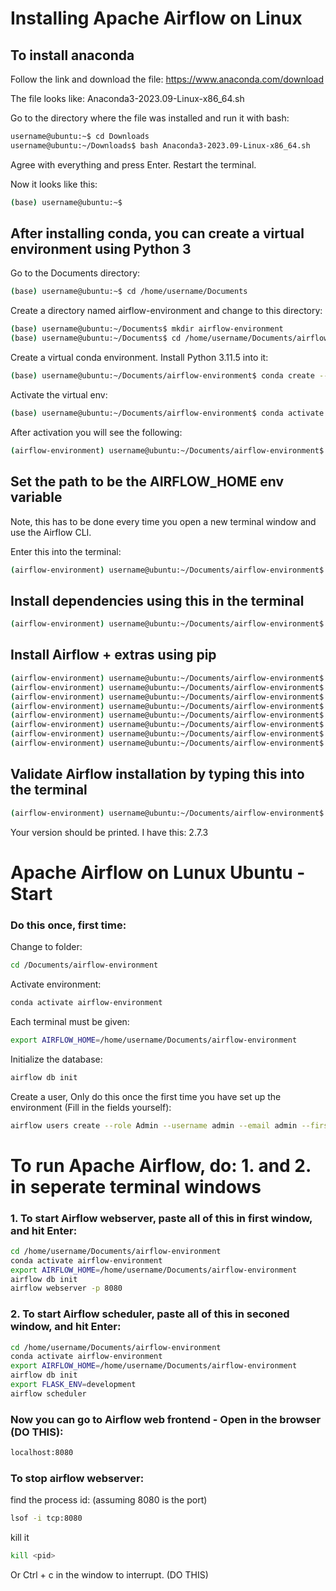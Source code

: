 # Installing Apache Airflow on Linux

## To install anaconda
Follow the link and download the file: https://www.anaconda.com/download

The file looks like: Anaconda3-2023.09-Linux-x86_64.sh

Go to the directory where the file was installed and run it with bash:
```bash
username@ubuntu:~$ cd Downloads
username@ubuntu:~/Downloads$ bash Anaconda3-2023.09-Linux-x86_64.sh
```
Agree with everything and press Enter. Restart the terminal.

Now it looks like this:
```bash
(base) username@ubuntu:~$ 
```
## After installing conda, you can create a virtual environment using Python 3

Go to the Documents directory:
```bash
(base) username@ubuntu:~$ cd /home/username/Documents
```

Create a directory named airflow-environment and change to this directory:
```bash
(base) username@ubuntu:~/Documents$ mkdir airflow-environment
(base) username@ubuntu:~/Documents$ cd /home/username/Documents/airflow-environment
```

Create a virtual conda environment. Install Python 3.11.5 into it:
```bash
(base) username@ubuntu:~/Documents/airflow-environment$ conda create --name airflow-environment python=3.11.5
```

Activate the virtual env:
```bash
(base) username@ubuntu:~/Documents/airflow-environment$ conda activate airflow-environment
```
After activation you will see the following:
```bash
(airflow-environment) username@ubuntu:~/Documents/airflow-environment$ 
```

## Set the path to be the AIRFLOW_HOME env variable
Note, this has to be done every time you open a new terminal window and use the Airflow CLI.

Enter this into the terminal:
```bash
(airflow-environment) username@ubuntu:~/Documents/airflow-environment$ export AIRFLOW_HOME=/home/username/Documents/airflow-environment
```

## Install dependencies using this in the terminal
```bash
(airflow-environment) username@ubuntu:~/Documents/airflow-environment$ sudo apt-get update && sudo apt-get install -y python-setuptools python3-pip python-dev libffi-dev libssl-dev zip wget
```

## Install Airflow + extras using pip
```bash
(airflow-environment) username@ubuntu:~/Documents/airflow-environment$ sudo apt-get install gcc python3-dev
(airflow-environment) username@ubuntu:~/Documents/airflow-environment$ pip install apache-airflow
(airflow-environment) username@ubuntu:~/Documents/airflow-environment$ sudo pip install gcp
(airflow-environment) username@ubuntu:~/Documents/airflow-environment$ pip install statsd
(airflow-environment) username@ubuntu:~/Documents/airflow-environment$ sudo apt-get install pkg-config libxml2-dev libxmlsec1-dev libxmlsec1-openssl
(airflow-environment) username@ubuntu:~/Documents/airflow-environment$ sudo pip install sentry==2.1.2
(airflow-environment) username@ubuntu:~/Documents/airflow-environment$ pip install cryptography
(airflow-environment) username@ubuntu:~/Documents/airflow-environment$ pip install pyspark
```

## Validate Airflow installation by typing this into the terminal
```bash
(airflow-environment) username@ubuntu:~/Documents/airflow-environment$ airflow version
```
Your version should be printed. I have this: 2.7.3


# Apache Airflow on Lunux Ubuntu - Start

### Do this once, first time:

Change to folder:
```bash
cd /Documents/airflow-environment
```
Activate environment:
```bash
conda activate airflow-environment
```

Each terminal must be given:
```bash
export AIRFLOW_HOME=/home/username/Documents/airflow-environment
```

Initialize the database:
```bash
airflow db init
```
Create a user, Only do this once the first time you have set up the environment (Fill in the fields yourself):
```bash
airflow users create --role Admin --username admin --email admin --firstname admin --lastname admin --password qwe@123!
```

# To run Apache Airflow, do: 1. and 2. in seperate terminal windows

### 1. To start Airflow webserver, paste all of this in first window, and hit Enter:
```bash
cd /home/username/Documents/airflow-environment
conda activate airflow-environment
export AIRFLOW_HOME=/home/username/Documents/airflow-environment
airflow db init
airflow webserver -p 8080
```

### 2. To start Airflow scheduler, paste all of this in seconed window, and hit Enter:
```bash
cd /home/username/Documents/airflow-environment
conda activate airflow-environment
export AIRFLOW_HOME=/home/username/Documents/airflow-environment
airflow db init
export FLASK_ENV=development
airflow scheduler
```

### Now you can go to Airflow web frontend - Open in the browser (DO THIS):
```bash
localhost:8080
```

### To stop airflow webserver:
find the process id: (assuming 8080 is the port)
```bash
lsof -i tcp:8080
```
kill it
```bash
kill <pid>
```
Or Ctrl + c in the window to interrupt. (DO THIS)

